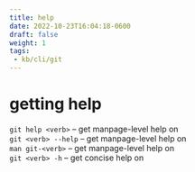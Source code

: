 ```yaml
---
title: help
date: 2022-10-23T16:04:18-0600
draft: false
weight: 1
tags:
 - kb/cli/git
---
```


# getting help
`git help <verb>` – get manpage-level help on <verb>  
`git <verb> --help` – get manpage-level help on <verb>  
`man git-<verb>` – get manpage-level help on <verb>  
`git <verb> -h` – get concise help on <verb>  
